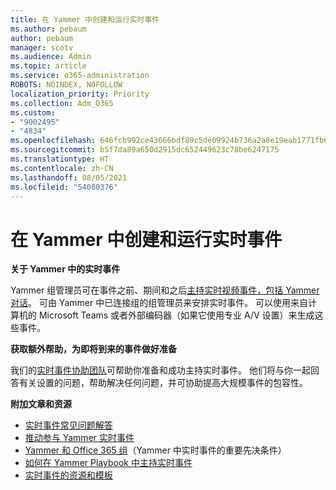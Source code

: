 ```yaml
---
title: 在 Yammer 中创建和运行实时事件
ms.author: pebaum
author: pebaum
manager: scotv
ms.audience: Admin
ms.topic: article
ms.service: o365-administration
ROBOTS: NOINDEX, NOFOLLOW
localization_priority: Priority
ms.collection: Adm_O365
ms.custom:
- "9002495"
- "4834"
ms.openlocfilehash: 646fcb992ce43666bdf89c5de09924b736a2a8e19eab1771fb6b320b22310eb6
ms.sourcegitcommit: b5f7da89a650d2915dc652449623c78be6247175
ms.translationtype: HT
ms.contentlocale: zh-CN
ms.lasthandoff: 08/05/2021
ms.locfileid: "54080376"
---
```

# <a name="create-and-run-live-events-in-yammer"></a>在 Yammer 中创建和运行实时事件

**关于 Yammer 中的实时事件**

Yammer 组管理员可在事件之前、期间和之后[主持实时视频事件，包括 Yammer 对话](https://docs.microsoft.com/yammer/manage-yammer-groups/yammer-live-events)。 可由 Yammer 中已连接组的组管理员来安排实时事件。 可以使用来自计算机的 Microsoft Teams 或者外部编码器（如果它使用专业 A/V 设置）来生成这些事件。

**获取额外帮助，为即将到来的事件做好准备**

我们的[实时事件协助团队](https://aka.ms/AA87gbh)可帮助你准备和成功主持实时事件。 他们将与你一起回答有关设置的问题，帮助解决任何问题，并可协助提高大规模事件的包容性。

**附加文章和资源**

- [实时事件常见问题解答](https://support.office.com/article/43bbd59d-a734-4c8f-923d-6a239d137d34)
- [推动参与 Yammer 实时事件](https://support.office.com/article/drive-engagement-in-a-yammer-live-event-c0244ad8-6dcb-419c-add9-2e4a00543412?ui=en-US&rs=en-US&ad=US)
- [Yammer 和 Office 365 组](https://docs.microsoft.com/yammer/manage-yammer-groups/yammer-and-office-365-groups)（Yammer 中实时事件的重要先决条件）
- [如何在 Yammer Playbook 中主持实时事件](https://aka.ms/LiveEventsinYammerplaybook)
- [实时事件的资源和模板](https://aka.ms/LiveEventYammerTemplates)
